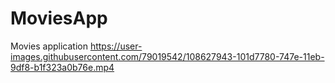 # MoviesApp
Movies application
https://user-images.githubusercontent.com/79019542/108627943-101d7780-747e-11eb-9df8-b1f323a0b76e.mp4
